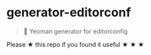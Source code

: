 # generator-editorconf

> 🎩 Yeoman generator for editorconfig

Please &#9733; this repo if you found it useful &#9733; &#9733; &#9733;
